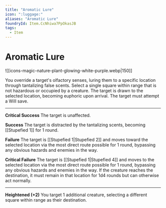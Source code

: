 ```yaml
---
title: "Aromatic Lure"
icon: ":luggage:"
aliases: "Aromatic Lure"
foundryId: Item.CcNhiwa7PpOkasJB
tags:
  - Item
---
```


# Aromatic Lure
![[icons-magic-nature-plant-glowing-white-purple.webp|150]]

You override a target's olfactory senses, luring them to a specific location through tantalizing false scents. Select a single square within range that is not hazardous or occupied by a creature. The target is drawn to the selected location, becoming euphoric upon arrival. The target must attempt a Will save.

* * *

**Critical Success** The target is unaffected.

**Success** The target is distracted by the tantalizing scents, becoming [[Stupefied 1]] for 1 round.

**Failure** The target is [[Stupefied 1|Stupefied 2]] and moves toward the selected location via the most direct route possible for 1 round, bypassing any obvious hazards and enemies in the way.

**Critical Failure** The target is [[Stupefied 1|Stupefied 4]] and moves to the selected location via the most direct route possible for 1 round, bypassing any obvious hazards and enemies in the way. If the creature reaches the destination, it must remain in that location for 1d4 rounds but can otherwise act normally.

* * *

**Heightened (+2)** You target 1 additional creature, selecting a different square within range as their destination.
